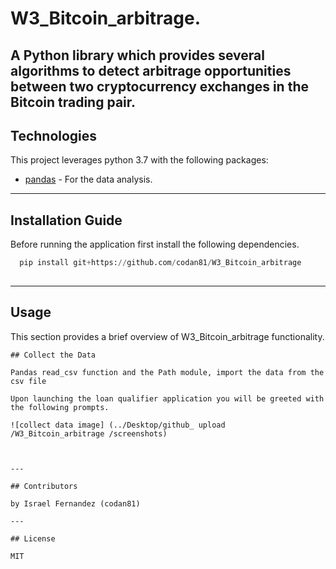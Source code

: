 # W3_Bitcoin_arbitrage.


A Python library which provides several algorithms to detect arbitrage opportunities between two cryptocurrency exchanges in the Bitcoin trading pair.
---

## Technologies

This project leverages python 3.7 with the following packages:

* [pandas](https://github.com/google/python-pandas) - For the data analysis.


---

## Installation Guide

Before running the application first install the following dependencies.

```python
  pip install git+https://github.com/codan81/W3_Bitcoin_arbitrage
  
```

---

## Usage

This section provides a brief overview of W3_Bitcoin_arbitrage functionality.
```
## Collect the Data

Pandas read_csv function and the Path module, import the data from the csv file

Upon launching the loan qualifier application you will be greeted with the following prompts.

![collect data image] (../Desktop/github_ upload  /W3_Bitcoin_arbitrage /screenshots)



---

## Contributors

by Israel Fernandez (codan81)

---

## License

MIT
